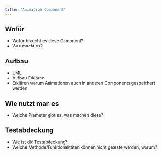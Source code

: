 ```yaml
---
title: "Animation Component"
---
```


## Wofür
- Wofür braucht es diese Comonent?
- Was macht es? 

## Aufbau

- UML
- Aufbau Erklären
- Erklären warum Animationen auch in anderen Components gespeichert werden

## Wie nutzt man es
- Welche Prameter gibt es, was machen diese? 

## Testabdeckung
- Wie ist die Testabdeckung?
- Welche Methode/Funktionalitäten können nicht geteste werden, warum? 